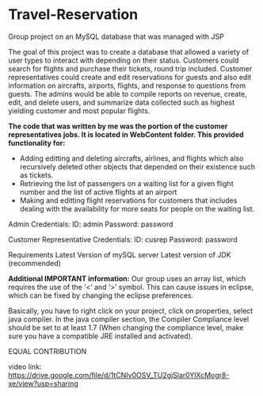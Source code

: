 # Travel-Reservation
Group project on an MySQL database that was managed with JSP

The goal of this project was to create a database that allowed a variety of user types to interact with depending on their status. Customers could search for flights and purchase their tickets, round trip included. Customer representatives could create and edit reservations for guests and also edit information on aircrafts, airports, flights, and response to questions from guests. The admins would be able to compile reports on revenue, create, edit, and delete users, and summarize data collected such as highest yielding customer and most popular flights.

**The code that was written by me was the portion of the customer representatives jobs. It is located in WebContent folder.
This provided functionality for:**
  - Adding editting and deleting aircrafts, airlines, and flights which also recursively deleted other objects that depended on their existence such as tickets.
  - Retrieving the list of passengers on a waiting list for a given flight number and the list of active flights at an airport
  - Making and editting flight reservations for customers that includes dealing with the availability for more seats for people on the waiting list.

Admin Credentials:
	ID: admin
	Password: password

Customer Representative Credentials:
	ID: cusrep
	Password: password

Requirements
  Latest Version of mySQL server
  Latest version of JDK (recommended)

**Additional IMPORTANT information:**
Our group uses an array list, which requires the use of the ‘<‘ and ‘>’ symbol. This can cause issues in eclipse, which can be fixed by changing the eclipse preferences.

Basically, you have to right click on your project, click on properties, select java compiler.
In the java compiler section, the Compiler Compliance level should be set to at least 1.7 (When changing the compliance level, make sure you have a compatible JRE installed and activated).

EQUAL CONTRIBUTION

video link: https://drive.google.com/file/d/1tCNIv0OSV_TU2gjSlar0YlXcMogr8-xe/view?usp=sharing
